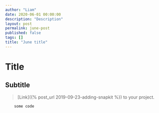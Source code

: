 ```yaml
---
author: "Liam"
date: 2020-06-01 00:00:00
description: "Description"
layout: post
permalink: june-post
published: false
tags: []
title: "June title"
---
```


# Title

## Subtitle

> [Link]({% post_url 2019-09-23-adding-snapkit %}) to your project.

```
    some code
```
